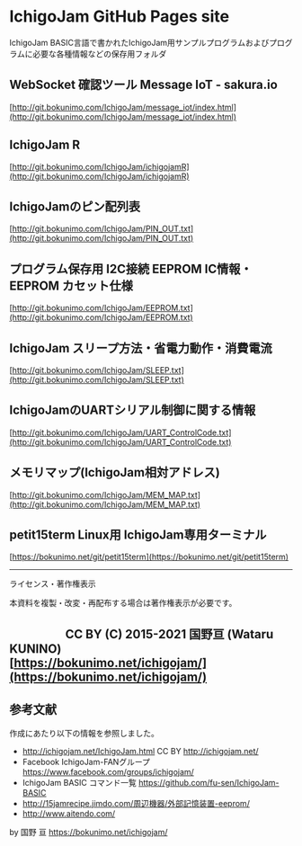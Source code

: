 # IchigoJam GitHub Pages site
IchigoJam BASIC言語で書かれたIchigoJam用サンプルプログラムおよびプログラムに必要な各種情報などの保存用フォルダ  

## WebSocket 確認ツール Message IoT - sakura.io
[http://git.bokunimo.com/IchigoJam/message_iot/index.html](http://git.bokunimo.com/IchigoJam/message_iot/index.html)  

## IchigoJam R
[http://git.bokunimo.com/IchigoJam/ichigojamR](http://git.bokunimo.com/IchigoJam/ichigojamR)  

## IchigoJamのピン配列表
[http://git.bokunimo.com/IchigoJam/PIN_OUT.txt](http://git.bokunimo.com/IchigoJam/PIN_OUT.txt)  

## プログラム保存用 I2C接続 EEPROM IC情報・EEPROM カセット仕様
[http://git.bokunimo.com/IchigoJam/EEPROM.txt](http://git.bokunimo.com/IchigoJam/EEPROM.txt)  

## IchigoJam スリープ方法・省電力動作・消費電流
[http://git.bokunimo.com/IchigoJam/SLEEP.txt](http://git.bokunimo.com/IchigoJam/SLEEP.txt)  

## IchigoJamのUARTシリアル制御に関する情報
[http://git.bokunimo.com/IchigoJam/UART_ControlCode.txt](http://git.bokunimo.com/IchigoJam/UART_ControlCode.txt)  

## メモリマップ(IchigoJam相対アドレス)
[http://git.bokunimo.com/IchigoJam/MEM_MAP.txt](http://git.bokunimo.com/IchigoJam/MEM_MAP.txt)  

## petit15term Linux用 IchigoJam専用ターミナル
[https://bokunimo.net/git/petit15term](https://bokunimo.net/git/petit15term)  

----------------------------------------------------------------
ライセンス・著作権表示  

本資料を複製・改変・再配布する場合は著作権表示が必要です。  

                     CC BY (C) 2015-2021 国野亘 (Wataru KUNINO)  
                                 [https://bokunimo.net/ichigojam/](https://bokunimo.net/ichigojam/)  
----------------------------------------------------------------

## 参考文献

作成にあたり以下の情報を参照しました。  
- http://ichigojam.net/IchigoJam.html CC BY http://ichigojam.net/  
- Facebook IchigoJam-FANグループ https://www.facebook.com/groups/ichigojam/  
- IchigoJam BASIC コマンド一覧 https://github.com/fu-sen/IchigoJam-BASIC  
- http://15jamrecipe.jimdo.com/周辺機器/外部記憶装置-eeprom/  
- http://www.aitendo.com/  

by 国野 亘 https://bokunimo.net/ichigojam/
